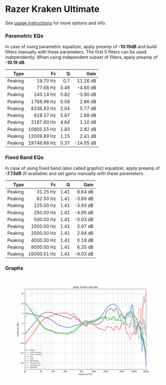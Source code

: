# Razer Kraken Ultimate
See [usage instructions](https://github.com/jaakkopasanen/AutoEq#usage) for more options and info.

### Parametric EQs
In case of using parametric equalizer, apply preamp of **-10.19dB** and build filters manually
with these parameters. The first 5 filters can be used independently.
When using independent subset of filters, apply preamp of **-10.19 dB**.

| Type    | Fc          |    Q | Gain      |
|--------:|------------:|-----:|----------:|
| Peaking | 19.70 Hz    | 0.7  | 11.26 dB  |
| Peaking | 77.68 Hz    | 0.49 | -4.60 dB  |
| Peaking | 240.14 Hz   | 0.82 | -3.90 dB  |
| Peaking | 1766.98 Hz  | 0.58 | 2.86 dB   |
| Peaking | 8336.93 Hz  | 2.04 | 5.77 dB   |
| Peaking | 618.37 Hz   | 5.87 | 1.68 dB   |
| Peaking | 3187.60 Hz  | 4.84 | 1.10 dB   |
| Peaking | 10805.55 Hz | 1.83 | 2.82 dB   |
| Peaking | 13009.89 Hz | 1.15 | 2.41 dB   |
| Peaking | 19746.66 Hz | 0.37 | -14.55 dB |

### Fixed Band EQs
In case of using fixed band (also called graphic) equalizer, apply preamp of **-7.73dB**
(if available) and set gains manually with these parameters.

| Type    | Fc          |    Q | Gain     |
|--------:|------------:|-----:|---------:|
| Peaking | 31.25 Hz    | 1.41 | 8.64 dB  |
| Peaking | 62.50 Hz    | 1.41 | -3.89 dB |
| Peaking | 125.00 Hz   | 1.41 | -3.93 dB |
| Peaking | 250.00 Hz   | 1.41 | -4.95 dB |
| Peaking | 500.00 Hz   | 1.41 | -0.03 dB |
| Peaking | 1000.00 Hz  | 1.41 | 0.97 dB  |
| Peaking | 2000.00 Hz  | 1.41 | 2.94 dB  |
| Peaking | 4000.00 Hz  | 1.41 | 0.18 dB  |
| Peaking | 8000.00 Hz  | 1.41 | 6.35 dB  |
| Peaking | 16000.01 Hz | 1.41 | -9.03 dB |

### Graphs
![](./Razer%20Kraken%20Ultimate.png)